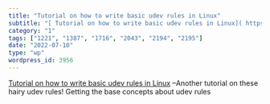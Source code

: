 ```yaml
---
title: "Tutorial on how to write basic udev rules in Linux"
subtitle: "[ Tutorial on how to write basic udev rules in Linux]( https://linuxconfig.org/tutorial-on-how-to-wr..."
category: "1"
tags: ["1221", "1387", "1716", "2043", "2194", "2195"]
date: "2022-07-10"
type: "wp"
wordpress_id: 3956
---
```

[ Tutorial on how to write basic udev rules in Linux]( https://linuxconfig.org/tutorial-on-how-to-write-basic-udev-rules-in-linux) –Another tutorial on these hairy udev rules! Getting the base concepts about udev rules